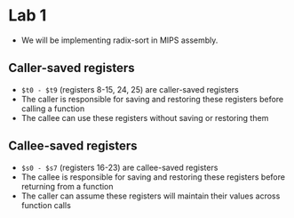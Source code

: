 # Lab 1
* We will be implementing radix-sort in MIPS assembly.

## Caller-saved registers
* `$t0 - $t9` (registers 8-15, 24, 25) are caller-saved registers
* The caller is responsible for saving and restoring these registers before calling a function
* The callee can use these registers without saving or restoring them

## Callee-saved registers
* `$s0 - $s7` (registers 16-23) are callee-saved registers
* The callee is responsible for saving and restoring these registers before returning from a function
* The caller can assume these registers will maintain their values across function calls
